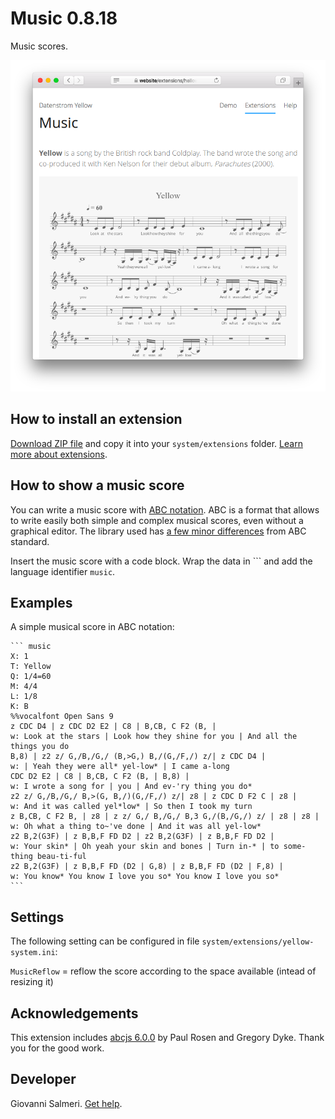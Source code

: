 Music 0.8.18
============
Music scores.

<p align="center"><img src="SCREENSHOT.png" alt="Screenshot"></p>

## How to install an extension

[Download ZIP file](https://github.com/GiovanniSalmeri/yellow-music/archive/refs/heads/main.zip) and copy it into your `system/extensions` folder. [Learn more about extensions](https://github.com/annaesvensson/yellow-update).

## How to show a music score

You can write a music score with [ABC notation](https://abcnotation.com/). ABC is a format that allows to write easily both simple and complex musical scores, even without a graphical editor. The library used has [a few minor differences](https://paulrosen.github.io/abcjs/overview/abc-notation.html) from ABC standard.

Insert the music score with a code block. Wrap the data in \`\`\` and add the language identifier `music`.

## Examples

A simple musical score in ABC notation:

    ``` music
    X: 1
    T: Yellow
    Q: 1/4=60
    M: 4/4
    L: 1/8
    K: B
    %%vocalfont Open Sans 9
    z CDC D4 | z CDC D2 E2 | C8 | B,CB, C F2 (B, | 
    w: Look at the stars | Look how they shine for you | And all the things you do
    B,8) | z2 z/ G,/B,/G,/ (B,>G,) B,/(G,/F,/) z/| z CDC D4 | 
    w: | Yeah they were all* yel-low* | I came a-long
    CDC D2 E2 | C8 | B,CB, C F2 (B, | B,8) | 
    w: I wrote a song for | you | And ev-'ry thing you do*
    z2 z/ G,/B,/G,/ B,>(G, B,/)(G,/F,/) z/| z8 | z CDC D F2 C | z8 | 
    w: And it was called yel*low* | So then I took my turn
    z B,CB, C F2 B, | z8 | z z/ G,/ B,/G,/ B,3 G,/(B,/G,/) z/ | z8 | z8 | 
    w: Oh what a thing to~'ve done | And it was all yel-low*
    z2 B,2(G3F) | z B,B,F FD D2 | z2 B,2(G3F) | z B,B,F FD D2 | 
    w: Your skin* | Oh yeah your skin and bones | Turn in-* | to some-thing beau-ti-ful
    z2 B,2(G3F) | z B,B,F FD (D2 | G,8) | z B,B,F FD (D2 | F,8) |
    w: You know* You know I love you so* You know I love you so*
    ```

## Settings

The following setting can be configured in file `system/extensions/yellow-system.ini`:

`MusicReflow` = reflow the score according to the space available (intead of resizing it)  

## Acknowledgements

This extension includes [abcjs 6.0.0](https://paulrosen.github.io/abcjs/) by Paul Rosen and Gregory Dyke. Thank you for the good work.

## Developer

Giovanni Salmeri. [Get help](https://datenstrom.se/yellow/help/).
